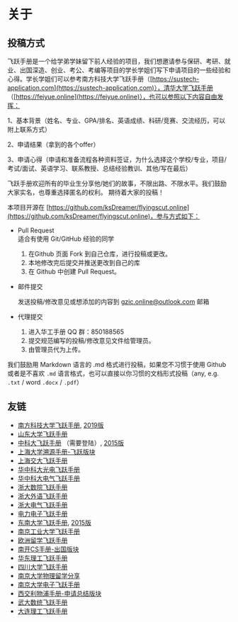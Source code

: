 # 关于

## 投稿方式

飞跃手册是一个给学弟学妹留下前人经验的项目，我们想邀请参与保研、考研、就业、出国深造、创业、考公、考编等项目的学长学姐们写下申请项目的一些经验和心得。学长学姐们可以参考南方科技大学飞跃手册（[https://sustech-application.com](https://sustech-application.com)），清华大学飞跃手册 （[https://feiyue.online](https://feiyue.online)），也可以参照以下内容自由发挥：

1、基本背景（姓名、专业、GPA/排名、英语成绩、科研/竞赛、交流经历，可以附上联系方式）&#x20;

2、申请结果（拿到的各个offer）&#x20;

3、申请心得（申请和准备流程各种资料签证，为什么选择这个学校/专业，项目/考试/面试、英语学习、联系教授、总结经验教训、其他/写在最后）&#x20;

飞跃手册欢迎所有的毕业生分享他/她们的故事，不限出路、不限水平。我们鼓励大家实名，也尊重选择匿名的权利。 期待着大家的投稿！

本项目开源在 [https://github.com/ksDreamer/flyingscut.online](https://github.com/ksDreamer/flyingscut.online)，参与方式如下：

* Pull Request\
  适合有使用 Git/GitHub 经验的同学
  1. 在Github 页面 Fork 到自己仓库，进行投稿或更改。
  2. 本地修改完后提交并推送更改到自己的库
  3. 在 Github 中创建 Pull Request。
*   邮件提交

    发送投稿/修改意见或想添加的内容到 gzic.online@outlook.com 邮箱
* 代理提交
  1. 进入华工手册 QQ 群：850188565
  2. 提交规范编写的投稿/修改意见文件给管理员。
  3. 由管理员代为上传。

我们鼓励用 Markdown 语言的 .md 格式进行投稿，如果您不习惯于使用 Github 或者是不喜欢 `.md` 语言格式，也可以直接以你习惯的文档形式投稿（any, e.g. `.txt` / word `.docx` / `.pdf`）

## 友链

* [南方科技大学飞跃手册](https://sustech-application.com/#/), [2019版](https://sustech-application.github.io/2019-Fall/#/?id=%e5%8d%97%e6%96%b9%e7%a7%91%e6%8a%80%e5%a4%a7%e5%ad%a6%e9%a3%9e%e8%b7%83%e6%89%8b%e5%86%8c-2019-fall)
* [山东大学飞跃手册](https://sdu-application.github.io/sduapplication.github.io/#/)
* [中科大飞跃手册](https://www.ustcflyer.com/welcome) （需要登陆）, [2015版](http://www.ustc.global/wp-content/uploads/2016/01/USTC-Fly-Guide-2015.pdf)
* [上海大学溯源手册-飞跃版块](https://shuosc.github.io/fly/categories/%E7%95%99%E5%AD%A6/)
* [上海交大飞跃手册](https://survivesjtu.github.io/SJTU-Application/)
* [华中科大光电飞跃手册](https://hust-feiyue.github.io/)
* [华中科大电气飞跃手册](https://github.com/LHYi/Feiyue\_for\_ECE)
* [浙大数院飞跃手册](http://www.math.zju.edu.cn/\_upload/article/files/99/e1/32b8399349af89f05033bf19a32e/4fd486a5-8a4e-47f0-a9c1-9fdba8cae593.pdf)
* [浙大外语飞跃手册](http://www.sis.zju.edu.cn/\_upload/article/files/d1/4f/4bdc41fb43c998f58d9ea03b77c5/1af0ee6f-ca7e-4a9f-b100-b3161378590c.pdf)
* [浙大电气飞跃手册](http://ee.zju.edu.cn/\_upload/article/files/e5/cb/875540014b9489d2cec796955ea7/d1051aae-5958-4137-9ebd-f5b59fea0230.pdf)
* [电力电子飞跃手册](https://zliao555.github.io/flying\_brochure/)
* [东南大学飞跃手册](https://www.yuque.com/2020seufly/guide), [2015版](https://jerrypiglet.gitbooks.io/2015\_seu\_abroad/content/)
* [南京工业大学飞跃手册](https://github.com/yaoshun123/FLY\_NJTech)
* [欧洲留学飞跃手册](https://chaoli.club/index.php/6978/0)
* [南开CS手册-出国版块](https://nkucs.icu/#/experiences/abroad/)
* [华东理工飞跃手册](https://ecust-leap.github.io/)
* [四川大学飞跃手册](https://scu-flying.com/#/)
* [南京大学物理留学分享](https://jialanxin.github.io/njuphy-/)
* [南京大学电子飞跃手册](https://picture.iczhiku.com/weixin/message1630843323166.html)
* [西交利物浦手册-申请总结版块](https://awesome-xjtlu.github.io/wiki/#/grad-application/readme)
* [武大数统飞跃手册](https://www.yuque.com/2020whumathstat/fly-sheet)
* [大连理工飞跃手册](https://github.com/alexedinburgh/dutOverseas)
